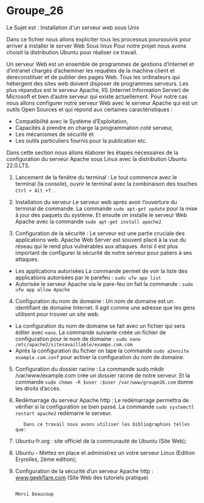 # Groupe_26
Le Sujet est : Installation d'un serveur web sous Unix

Dans ce fichier nous allons expliciter tous les processus poursouivis pour arriver à installer le server Web Sous linux
Pour notre projet nous avons choisit la distribution Ubuntu pour réaliser ce travail. 

Un serveur Web est un ensemble de programmes de gestions d’Internet et d’intranet chargés d’acheminer les requêtes de la machine client et dereconstituer et de publier des pages Web. Tous les ordinateurs qui hébergent des sites web doivent disposer de programmes serveurs. Les plus répandus est le serveur Apache, IIS (internet Information Server) de Microsoft et bien d’autre serveur qui existe actuellement. 
Pour notre cas nous allons configurer notre serveur Web avec le serveur Apache qui est un outils Open Sources et qui répond aux certaines caractéristiques :

- Compatibilité avec le Système d’Exploitation, 
- Capacités à prendre en charge la programmation coté serveur, 
- Les mécanismes de sécurité et
- Les outils particuliers fournis pour la publication etc.

 Dans cette section nous allons élaborer les étapes nécessaires de la configuration du serveur Apache sous Linux avec la distribution Ubuntu 22.0.LTS.
 
1. Lancement de la fenêtre du terminal : Le tout commence avec le terminal (la console), ouvrir le
terminal avec la combinaison des touches `Ctrl + Alt +T `.

2. Installation du serveur
Le serveur web après avoir l’ouverture du terminal de commande. La commande `sudo apt-get update` pour la mise à jour des paquets du système.
Et ensuite on installe le serveur Web Apache avec la commande `sudo apt-get install apache2`

3. Configuration de la sécurité : Le serveur est une partie cruciale des applications web. Apache Web Server est souvent placé à la vue du réseau qui le rend plus vulnérables aux attaques. Ainsi il est plus important de configurer la sécurité de notre serveur pour paliers à ses attaques.
- Les applications autorisées La commande permet de voir la liste des applications autorisées par le parefeu : `sudo ufw app list`
- Autorisée le serveur Apache via le pare-feu on fait la commande : `sudo ufw app allow Apache`

4. Configuration du nom de domaine : Un nom de domaine est un identifiant de domaine Internet. Il agit comme une adresse que les gens utilisent pour trouver un site web.
- La configuration du nom de domaine se fait avec un fichier qui sera éditer avec `nano`. La commande suivante créée un fichier de configuration pour le nom de domaine : `sudo nano /etc/apache2/sitesavaillable/exampe.com.com`
- Après la configuration du fichier on tape la commande `sudo a2ensite example.com.conf` pour activer la configuration du nom de domaine.

5. Configuration du dossier racine : La commande sudo mkdir /var/www/example.com crée un dossier racine de notre serveur. Et la commande `sudo chown -R $user :$user /var/www/groupe26.com` donne les droits d’accès.

6. Redémarrage du serveur Apache http : Le redémarrage permettra de vérifier si la configuration se bien passé. La commande `sudo systemctl restart apache2` redémarre le serveur.

          Dans ce travail nous avons utiliser les bibliographies telles que:
1. Ubuntu-fr.org : site officiel de la communauté de Ubuntu (Site Web);
2. Ubuntu - Mettez en place et administrez un votre serveur Linux (Edition Eryrolles, 2ème edition);
3. Configuration de la sécurité d’un serveur Apache http : www.geekflare.com (Site Web des tutoriels pratique)

                                                                       Merci beaucoup
